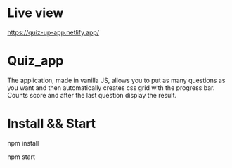 # Live view
https://quiz-up-app.netlify.app/

# Quiz_app

The application, made in vanilla JS, allows you to put as many questions as you want and then automatically creates css grid with the progress bar.
Counts score and after the last question display the result.

# Install && Start

npm install

npm start


